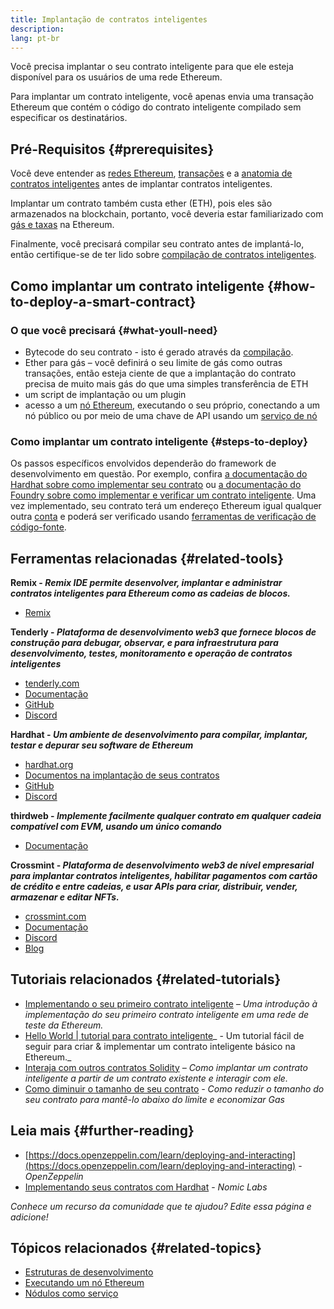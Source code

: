 ```yaml
---
title: Implantação de contratos inteligentes
description:
lang: pt-br
---
```


Você precisa implantar o seu contrato inteligente para que ele esteja disponível para os usuários de uma rede Ethereum.

Para implantar um contrato inteligente, você apenas envia uma transação Ethereum que contém o código do contrato inteligente compilado sem especificar os destinatários.

## Pré-Requisitos {#prerequisites}

Você deve entender as [redes Ethereum](/developers/docs/networks/), [transações](/developers/docs/transactions/) e a [anatomia de contratos inteligentes](/developers/docs/smart-contracts/anatomy/) antes de implantar contratos inteligentes.

Implantar um contrato também custa ether (ETH), pois eles são armazenados na blockchain, portanto, você deveria estar familiarizado com [gás e taxas](/developers/docs/gas/) na Ethereum.

Finalmente, você precisará compilar seu contrato antes de implantá-lo, então certifique-se de ter lido sobre [compilação de contratos inteligentes](/developers/docs/smart-contracts/compiling/).

## Como implantar um contrato inteligente {#how-to-deploy-a-smart-contract}

### O que você precisará {#what-youll-need}

- Bytecode do seu contrato - isto é gerado através da [compilação](/developers/docs/smart-contracts/compiling/).
- Ether para gás – você definirá o seu limite de gás como outras transações, então esteja ciente de que a implantação do contrato precisa de muito mais gás do que uma simples transferência de ETH
- um script de implantação ou um plugin
- acesso a um [nó Ethereum](/developers/docs/nodes-and-clients/), executando o seu próprio, conectando a um nó público ou por meio de uma chave de API usando um [serviço de nó](/developers/docs/nodes-and-clients/nodes-as-a-service/)

### Como implantar um contrato inteligente {#steps-to-deploy}

Os passos específicos envolvidos dependerão do framework de desenvolvimento em questão. Por exemplo, confira [a documentação do Hardhat sobre como implementar seu contrato](https://hardhat.org/guides/deploying.html) ou [a documentação do Foundry sobre como implementar e verificar um contrato inteligente](https://book.getfoundry.sh/forge/deploying). Uma vez implementado, seu contrato terá um endereço Ethereum igual qualquer outra [conta](/developers/docs/accounts/) e poderá ser verificado usando [ferramentas de verificação de código-fonte](/developers/docs/smart-contracts/verifying/#source-code-verification-tools).

## Ferramentas relacionadas {#related-tools}

**Remix - _Remix IDE permite desenvolver, implantar e administrar contratos inteligentes para Ethereum como as cadeias de blocos._**

- [Remix](https://remix.ethereum.org)

**Tenderly - _Plataforma de desenvolvimento web3 que fornece blocos de construção para debugar, observar, e para infraestrutura para desenvolvimento, testes, monitoramento e operação de contratos inteligentes_**

- [tenderly.com](https://tenderly.co/)
- [Documentação](https://docs.tenderly.co/)
- [GitHub](https://github.com/Tenderly)
- [Discord](https://discord.gg/eCWjuvt)

**Hardhat - _Um ambiente de desenvolvimento para compilar, implantar, testar e depurar seu software de Ethereum_**

- [hardhat.org](https://hardhat.org/getting-started/)
- [Documentos na implantação de seus contratos](https://hardhat.org/guides/deploying.html)
- [GitHub](https://github.com/nomiclabs/hardhat)
- [Discord](https://discord.com/invite/TETZs2KK4k)

**thirdweb - _Implemente facilmente qualquer contrato em qualquer cadeia compatível com EVM, usando um único comando_**

- [Documentação](https://portal.thirdweb.com/deploy/)

**Crossmint - _Plataforma de desenvolvimento web3 de nível empresarial para implantar contratos inteligentes, habilitar pagamentos com cartão de crédito e entre cadeias, e usar APIs para criar, distribuir, vender, armazenar e editar NFTs._**

- [crossmint.com](https://www.crossmint.com)
- [Documentação](https://docs.crossmint.com)
- [Discord](https://discord.com/invite/crossmint)
- [Blog](https://blog.crossmint.com)

## Tutoriais relacionados {#related-tutorials}

- [Implementando o seu primeiro contrato inteligente](/developers/tutorials/deploying-your-first-smart-contract/) _– Uma introdução à implementação do seu primeiro contrato inteligente em uma rede de teste da Ethereum._
- [Hello World | tutorial para contrato inteligente](/developers/tutorials/hello-world-smart-contract/)_ - Um tutorial fácil de seguir para criar & implementar um contrato inteligente básico na Ethereum._
- [Interaja com outros contratos Solidity](/developers/tutorials/interact-with-other-contracts-from-solidity/) _– Como implantar um contrato inteligente a partir de um contrato existente e interagir com ele._
- [Como diminuir o tamanho de seu contrato](/developers/tutorials/downsizing-contracts-to-fight-the-contract-size-limit/) _- Como reduzir o tamanho do seu contrato para mantê-lo abaixo do limite e economizar Gas_

## Leia mais {#further-reading}

- [https://docs.openzeppelin.com/learn/deploying-and-interacting](https://docs.openzeppelin.com/learn/deploying-and-interacting) - _OpenZeppelin_
- [Implementando seus contratos com Hardhat](https://hardhat.org/guides/deploying.html) - _Nomic Labs_

_Conhece um recurso da comunidade que te ajudou? Edite essa página e adicione!_

## Tópicos relacionados {#related-topics}

- [Estruturas de desenvolvimento](/developers/docs/frameworks/)
- [Executando um nó Ethereum](/developers/docs/nodes-and-clients/run-a-node/)
- [Nódulos como serviço](/developers/docs/nodes-and-clients/nodes-as-a-service)
